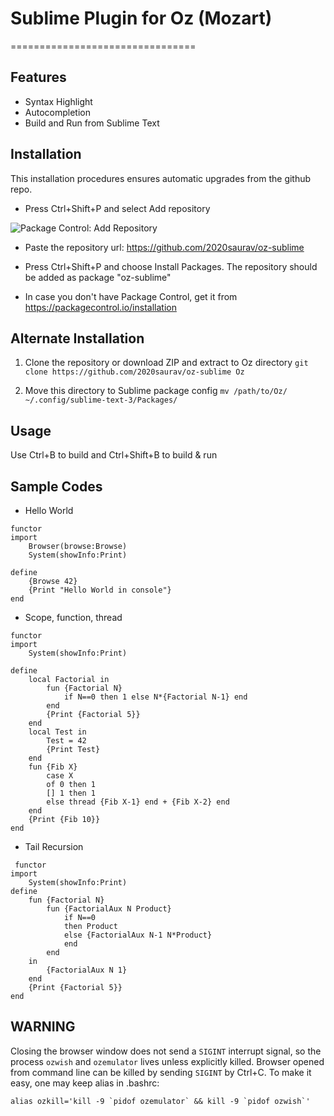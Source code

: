 # Sublime Plugin for Oz (Mozart)
================================

Features
---------
* Syntax Highlight
* Autocompletion
* Build and Run from Sublime Text

Installation
------------
This installation procedures ensures automatic upgrades from the github repo.

* Press Ctrl+Shift+P and select Add repository 

![Package Control: Add Repository](http://www.macdrifter.com/uploads/2012/08/Screen%20Shot%2020120801_222551.jpg)

* Paste the repository url: https://github.com/2020saurav/oz-sublime

* Press Ctrl+Shift+P and choose Install Packages. The repository should be added as package "oz-sublime"

* In case you don't have Package Control, get it from https://packagecontrol.io/installation

Alternate Installation
----------------------
1. Clone the repository or download ZIP and extract to Oz directory
`git clone https://github.com/2020saurav/oz-sublime Oz`

2. Move this directory to Sublime package config
`mv /path/to/Oz/ ~/.config/sublime-text-3/Packages/`

Usage
-----
Use Ctrl+B to build and Ctrl+Shift+B to build & run

Sample Codes
------------
* Hello World

```oz
functor
import
	Browser(browse:Browse)
	System(showInfo:Print)

define
	{Browse 42}
	{Print "Hello World in console"}
end
```

* Scope, function, thread

```oz
functor
import
	System(showInfo:Print)

define
	local Factorial in
		fun {Factorial N}
			if N==0 then 1 else N*{Factorial N-1} end
		end
		{Print {Factorial 5}}
	end
	local Test in
		Test = 42
		{Print Test}
	end
	fun {Fib X}
		case X
		of 0 then 1
		[] 1 then 1
		else thread {Fib X-1} end + {Fib X-2} end
	end
	{Print {Fib 10}}
end
```

* Tail Recursion

```oz
 functor
import
	System(showInfo:Print)
define
	fun {Factorial N}
		fun {FactorialAux N Product}
			if N==0
			then Product
			else {FactorialAux N-1 N*Product}
			end
		end
	in 
		{FactorialAux N 1}
	end
	{Print {Factorial 5}}
end
```

WARNING
-------
Closing the browser window does not send a `SIGINT` interrupt signal, so the process `ozwish` and `ozemulator` lives unless explicitly killed. Browser opened from command line can be killed by sending `SIGINT` by Ctrl+C. 
To make it easy, one may keep alias in .bashrc:
```shell
alias ozkill='kill -9 `pidof ozemulator` && kill -9 `pidof ozwish`'
```

